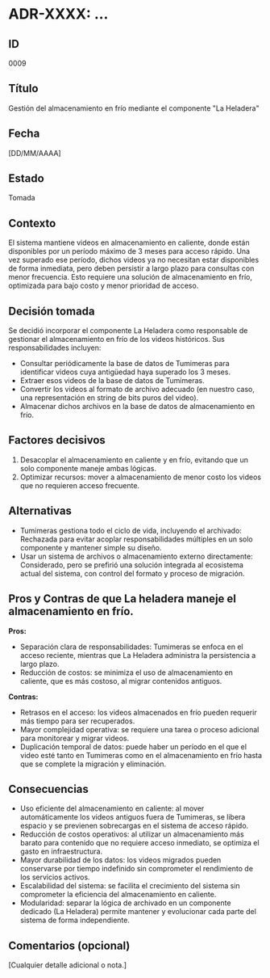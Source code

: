 # ADR-XXXX: ...


## ID
0009

## Título
Gestión del almacenamiento en frío mediante el componente "La Heladera"

## Fecha
[DD/MM/AAAA]

## Estado
Tomada 

## Contexto
El sistema mantiene videos en almacenamiento en caliente, 
donde están disponibles por un período máximo de 3 meses para acceso rápido. Una vez superado ese período, 
dichos videos ya no necesitan estar disponibles de forma inmediata, pero deben persistir a largo plazo para 
consultas con menor frecuencia. Esto requiere una solución de almacenamiento en frío, 
optimizada para bajo costo y menor prioridad de acceso.

## Decisión tomada
Se decidió incorporar el componente La Heladera como responsable de gestionar el almacenamiento en frío de 
los videos históricos. Sus responsabilidades incluyen:
- Consultar periódicamente la base de datos de Tumimeras para identificar videos cuya antigüedad haya superado los 3 meses.
- Extraer esos videos de la base de datos de Tumimeras.
- Convertir los videos al formato de archivo adecuado (en nuestro caso, una representación en string de bits puros del video).
- Almacenar dichos archivos en la base de datos de almacenamiento en frío.

## Factores decisivos
1. Desacoplar el almacenamiento en caliente y en frío, evitando que un solo componente maneje ambas lógicas.
2. Optimizar recursos: mover a almacenamiento de menor costo los videos que no requieren acceso frecuente.

## Alternativas
- Tumimeras gestiona todo el ciclo de vida, incluyendo el archivado: Rechazada para evitar acoplar responsabilidades múltiples en un solo componente y mantener simple su diseño.
- Usar un sistema de archivos o almacenamiento externo directamente: Considerado, pero se prefirió una solución integrada al ecosistema actual del sistema, con control del formato y proceso de migración.

## Pros y Contras de que La heladera maneje el almacenamiento en frío.

**Pros:**
- Separación clara de responsabilidades: Tumimeras se enfoca en el acceso reciente, 
mientras que La Heladera administra la persistencia a largo plazo.
- Reducción de costos: se minimiza el uso de almacenamiento en caliente, que es más costoso, 
al migrar contenidos antiguos.

**Contras:**
- Retrasos en el acceso: los videos almacenados en frío pueden requerir más tiempo para ser recuperados.
- Mayor complejidad operativa: se requiere una tarea o proceso adicional para monitorear y migrar videos.
- Duplicación temporal de datos: puede haber un período en el que el video esté tanto en Tumimeras como en
 el almacenamiento en frío hasta que se complete la migración y eliminación.

## Consecuencias
- Uso eficiente del almacenamiento en caliente: al mover automáticamente los videos antiguos fuera de Tumimeras, se libera espacio y se previenen sobrecargas en el sistema de acceso rápido.
- Reducción de costos operativos: al utilizar un almacenamiento más barato para contenido que no requiere acceso inmediato, se optimiza el gasto en infraestructura.
- Mayor durabilidad de los datos: los videos migrados pueden conservarse por tiempo indefinido sin comprometer el rendimiento de los servicios activos.
- Escalabilidad del sistema: se facilita el crecimiento del sistema sin comprometer la eficiencia del almacenamiento en caliente.
- Modularidad: separar la lógica de archivado en un componente dedicado (La Heladera) permite mantener y evolucionar cada parte del sistema de forma independiente.
  
## Comentarios (opcional)
[Cualquier detalle adicional o nota.]
